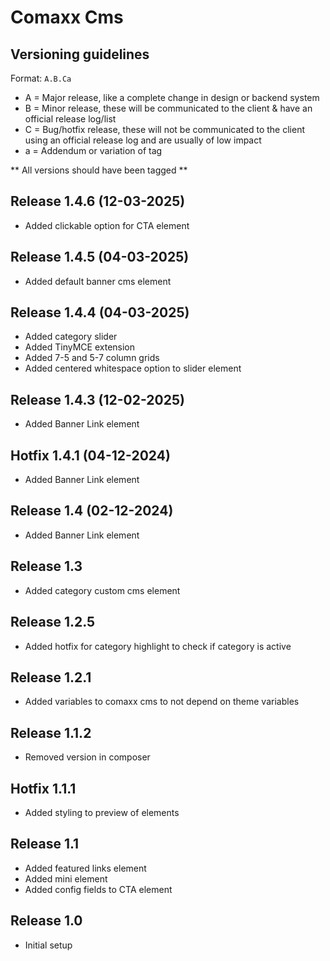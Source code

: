 # Comaxx Cms

## Versioning guidelines

Format: `A.B.Ca`

-   A = Major release, like a complete change in design or backend system
-   B = Minor release, these will be communicated to the client & have an official release log/list
-   C = Bug/hotfix release, these will not be communicated to the client using an official release log and are usually of low impact
-   a = Addendum or variation of tag

** All versions should have been tagged **

## Release 1.4.6 (12-03-2025)

-   Added clickable option for CTA element

## Release 1.4.5 (04-03-2025)

-   Added default banner cms element

## Release 1.4.4 (04-03-2025)

-   Added category slider
-   Added TinyMCE extension
-   Added 7-5 and 5-7 column grids
-   Added centered whitespace option to slider element

## Release 1.4.3 (12-02-2025)

-   Added Banner Link element

## Hotfix 1.4.1 (04-12-2024)

-   Added Banner Link element

## Release 1.4 (02-12-2024)

-   Added Banner Link element

## Release 1.3

-   Added category custom cms element

## Release 1.2.5

-   Added hotfix for category highlight to check if category is active

## Release 1.2.1

-   Added variables to comaxx cms to not depend on theme variables

## Release 1.1.2

-   Removed version in composer

## Hotfix 1.1.1

-   Added styling to preview of elements

## Release 1.1

-   Added featured links element
-   Added mini element
-   Added config fields to CTA element

## Release 1.0

-   Initial setup
